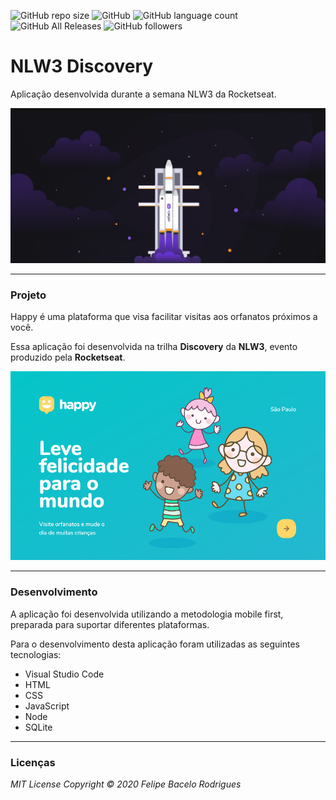 ![GitHub repo size](https://img.shields.io/github/repo-size/felipebacelo/NLW3_Discovery?style=for-the-badge)
![GitHub](https://img.shields.io/github/license/felipebacelo/NLW3_Discovery?style=for-the-badge)
![GitHub language count](https://img.shields.io/github/languages/count/felipebacelo/NLW3_Discovery?style=for-the-badge)
![GitHub All Releases](https://img.shields.io/github/downloads/felipebacelo/NLW3_Discovery/total?style=for-the-badge)
![GitHub followers](https://img.shields.io/github/followers/felipebacelo?style=for-the-badge)

# NLW3 Discovery

Aplicação desenvolvida durante a semana NLW3 da Rocketseat.

![Image_1](https://github.com/felipebacelo/NLW3_Discovery/blob/main/public/images/image1.png)

***

### Projeto

Happy é uma plataforma que visa facilitar visitas aos orfanatos próximos a você.

Essa aplicação foi desenvolvida na trilha __Discovery__ da __NLW3__, evento produzido pela __Rocketseat__.

![Image_2](https://github.com/felipebacelo/NLW3_Discovery/blob/main/public/images/image2.PNG)

***

### Desenvolvimento

A aplicação foi desenvolvida utilizando a metodologia mobile first, preparada para suportar diferentes plataformas.

Para o desenvolvimento desta aplicação foram utilizadas as seguintes tecnologias:

* Visual Studio Code
* HTML
* CSS
* JavaScript
* Node
* SQLite

***
### Licenças

_MIT License_
_Copyright   ©   2020 Felipe Bacelo Rodrigues_
